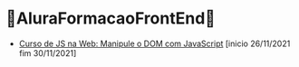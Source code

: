 # 🦖AluraFormacaoFrontEnd🦖

* [Curso de JS na Web: Manipule o DOM com JavaScript](https://github.com/HenriqueCCdA/AluraFormacaoFrontEnd/tree/main/js_na_web_manipule_%20o_DOM_com_JavaScript/ceep) [inicio 26/11/2021 fim 30/11/2021]
